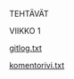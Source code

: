 TEHTÄVÄT

VIIKKO 1

[gitlog.txt](https://github.com/Hipsterisiili/ohjelmistotuotanto/blob/master/viikko1/gitlog.txt)

[komentorivi.txt](https://github.com/Hipsterisiili/ohjelmistotuotanto/blob/master/viikko1/komentorivi.txt)
